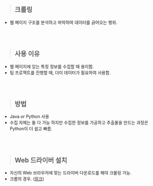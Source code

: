 > ## 크롤링

- 웹 페이지 구조를 분석하고 파악하여 데이터를 긁어오는 행위.

<br>
<br>

> ## 사용 이유

- 웹 페이지에 있는 특정 정보를 수집할 때 용이함.
- 팀 프로젝트를 진행할 때, 더미 데이터가 필요하여 사용함.

<br>
<br>

> ## 방법

- Java or Python 사용
- 수집 자체는 둘 다 가능 하지만 수집한 정보를 가공하고 추출물을 만드는 과정은 Python이 더 쉽고 빠름.

<br>
<br>

> ## Web 드라이버 설치

- 자신의 Web 브라우저에 맞는 드라이버 다운로드를 해야 크롤링 가능.
- 크롬의 경우. ([링크](https://chromedriver.chromium.org/downloads))
